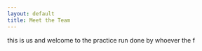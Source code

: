 ```yaml
---
layout: default
title: Meet the Team
---
```

 this is us and welcome to the practice run done by whoever the f